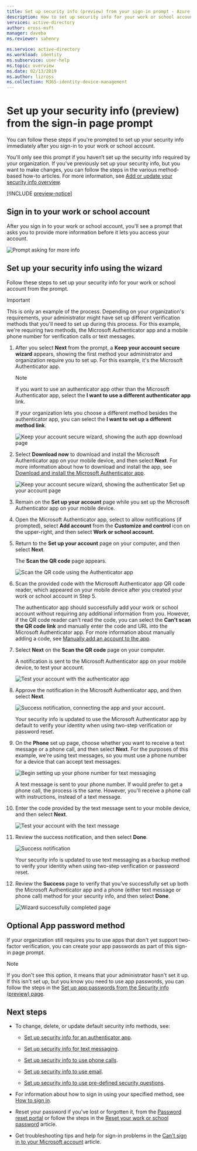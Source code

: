 ```yaml
---
title: Set up security info (preview) from your sign-in prompt - Azure Active Directory | Microsoft Docs
description: How to set up security info for your work or school account, if you're prompted from your organization's sign-in page.
services: active-directory
author: eross-msft
manager: daveba
ms.reviewer: sahenry

ms.service: active-directory
ms.workload: identity
ms.subservice: user-help
ms.topic: overview
ms.date: 02/13/2019
ms.author: lizross
ms.collection: M365-identity-device-management
---
```


# Set up your security info (preview) from the sign-in page prompt

You can follow these steps if you're prompted to set up your security info immediately after you sign-in to your work or school account.

You'll only see this prompt if you haven’t set up the security info required by your organization. If you've previously set up your security info, but you want to make changes, you can follow the steps in the various method-based how-to articles. For more information, see [Add or update your security info overview](security-info-add-update-methods-overview.md).

[!INCLUDE [preview-notice](../../../includes/active-directory-end-user-preview-notice-security-info.md)]

## Sign in to your work or school account

After you sign in to your work or school account, you'll see a prompt that asks you to provide more information before it lets you access your account.

![Prompt asking for more info](media/security-info/securityinfo-prompt.png)

## Set up your security info using the wizard

Follow these steps to set up your security info for your work or school account from the prompt.

>[!Important]
>This is only an example of the process. Depending on your organization's requirements, your administrator might have set up different verification methods that you'll need to set up during this process. For this example, we're requiring two methods, the Microsoft Authenticator app and a mobile phone number for verification calls or text messages.

1. After you select **Next** from the prompt, a **Keep your account secure wizard** appears, showing the first method your administrator and organization require you to set up. For this example, it's the Microsoft Authenticator app.

   > [!Note]
   > If you want to use an authenticator app other than the Microsoft Authenticator app, select the **I want to use a different authenticator app** link.
   >
   > If your organization lets you choose a different method besides the authenticator app, you can select the **I want to set up a different method link**.

    ![Keep your account secure wizard, showing the auth app download page](media/security-info/securityinfo-prompt-get-auth-app.png)

2. Select **Download now** to download and install the Microsoft Authenticator app on your mobile device, and then select **Next**. For more information about how to download and install the app, see [Download and install the Microsoft Authenticator app](user-help-auth-app-download-install.md).

    ![Keep your account secure wizard, showing the authenticator Set up your account page](media/security-info/securityinfo-prompt-auth-app-setup-acct.png)

3. Remain on the **Set up your account** page while you set up the Microsoft Authenticator app on your mobile device.

4. Open the Microsoft Authenticator app, select to allow notifications (if prompted), select **Add account** from the **Customize and control** icon on the upper-right, and then select **Work or school account**.

5. Return to the **Set up your account** page on your computer, and then select **Next**.

    The **Scan the QR code** page appears.

    ![Scan the QR code using the Authenticator app](media/security-info/securityinfo-prompt-auth-app-qrcode.png)

6. Scan the provided code with the Microsoft Authenticator app QR code reader, which appeared on your mobile device after you created your work or school account in Step 5.

    The authenticator app should successfully add your work or school account without requiring any additional information from you. However, if the QR code reader can't read the code, you can select the **Can't scan the QR code link** and manually enter the code and URL into the Microsoft Authenticator app. For more information about manually adding a code, see [Manually add an account to the app](user-help-auth-app-add-account-manual.md).

7. Select **Next** on the **Scan the QR code** page on your computer.

    A notification is sent to the Microsoft Authenticator app on your mobile device, to test your account.

    ![Test your account with the authenticator app](media/security-info/securityinfo-prompt-test-app.png)

8. Approve the notification in the Microsoft Authenticator app, and then select **Next**.

    ![Success notification, connecting the app and your account](media/security-info/securityinfo-prompt-auth-app-success.png).

    Your security info is updated to use the Microsoft Authenticator app by default to verify your identity when using two-step verification or password reset.

9. On the **Phone** set up page, choose whether you want to receive a text message or a phone call, and then select **Next**. For the purposes of this example, we're using text messages, so you must use a phone number for a device that can accept text messages.

    ![Begin setting up your phone number for text messaging](media/security-info/securityinfo-prompt-text-msg.png)

    A text message is sent to your phone number. If would prefer to get a phone call, the process is the same. However, you'll receive a phone call with instructions, instead of a text message.

10. Enter the code provided by the text message sent to your mobile device, and then select **Next**.

    ![Test your account with the text message](media/security-info/securityinfo-prompt-text-msg-enter-code.png)

11. Review the success notification, and then select **Done**.

    ![Success notification](media/security-info/securityinfo-prompt-call-answered-success.png)

    Your security info is updated to use text messaging as a backup method to verify your identity when using two-step verification or password reset.

12. Review the **Success** page to verify that you've successfully set up both the Microsoft Authenticator app and a phone (either text message or phone call) method for your security info, and then select **Done**.

    ![Wizard successfully completed page](media/security-info/securityinfo-prompt-setup-success.png)

## Optional App password method

If your organization still requires you to use apps that don't yet support two-factor verification, you can create your app passwords as part of this sign-in page prompt.

>[!Note]
>If you don't see this option, it means that your administrator hasn't set it up. If this isn't set up, but you know you need to use app passwords, you can follow the steps in the [Set up app passwords from the Security info (preview) page](security-info-app-passwords.md).

## Next steps

- To change, delete, or update default security info methods, see:

    - [Set up security info for an authenticator app](security-info-setup-auth-app.md).

    - [Set up security info for text messaging](security-info-setup-text-msg.md).

    - [Set up security info to use phone calls](security-info-setup-phone-number.md).

    - [Set up security info to use email](security-info-setup-email.md).

    - [Set up security info to use pre-defined security questions](security-info-setup-questions.md).

- For information about how to sign in using your specified method, see [How to sign in](user-help-sign-in.md).

- Reset your password if you've lost or forgotten it, from the [Password reset portal](https://passwordreset.microsoftonline.com/) or follow the steps in the [Reset your work or school password](user-help-reset-password.md) article.

- Get troubleshooting tips and help for sign-in problems in the [Can't sign in to your Microsoft account](https://support.microsoft.com/help/12429/microsoft-account-sign-in-cant) article.
